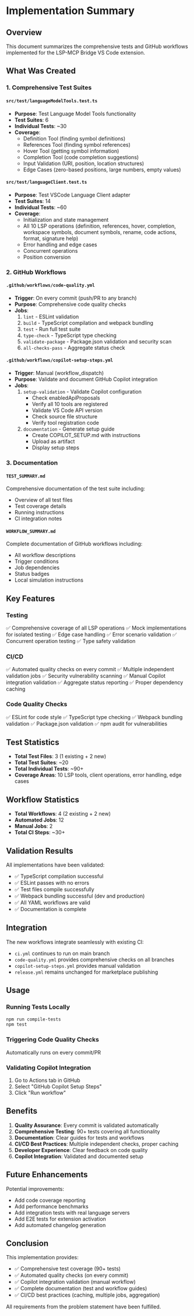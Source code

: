 # Implementation Summary

## Overview
This document summarizes the comprehensive tests and GitHub workflows implemented for the LSP-MCP Bridge VS Code extension.

## What Was Created

### 1. Comprehensive Test Suites

#### `src/test/languageModelTools.test.ts`
- **Purpose**: Test Language Model Tools functionality
- **Test Suites**: 6
- **Individual Tests**: ~30
- **Coverage**:
  - Definition Tool (finding symbol definitions)
  - References Tool (finding symbol references)
  - Hover Tool (getting symbol information)
  - Completion Tool (code completion suggestions)
  - Input Validation (URI, position, location structures)
  - Edge Cases (zero-based positions, large numbers, empty values)

#### `src/test/languageClient.test.ts`
- **Purpose**: Test VSCode Language Client adapter
- **Test Suites**: 14
- **Individual Tests**: ~60
- **Coverage**:
  - Initialization and state management
  - All 10 LSP operations (definition, references, hover, completion, workspace symbols, document symbols, rename, code actions, format, signature help)
  - Error handling and edge cases
  - Concurrent operations
  - Position conversion

### 2. GitHub Workflows

#### `.github/workflows/code-quality.yml`
- **Trigger**: On every commit (push/PR to any branch)
- **Purpose**: Comprehensive code quality checks
- **Jobs**:
  1. `lint` - ESLint validation
  2. `build` - TypeScript compilation and webpack bundling
  3. `test` - Run full test suite
  4. `type-check` - TypeScript type checking
  5. `validate-package` - Package.json validation and security scan
  6. `all-checks-pass` - Aggregate status check

#### `.github/workflows/copilot-setup-steps.yml`
- **Trigger**: Manual (workflow_dispatch)
- **Purpose**: Validate and document GitHub Copilot integration
- **Jobs**:
  1. `setup-validation` - Validate Copilot configuration
     - Check enabledApiProposals
     - Verify all 10 tools are registered
     - Validate VS Code API version
     - Check source file structure
     - Verify tool registration code
  2. `documentation` - Generate setup guide
     - Create COPILOT_SETUP.md with instructions
     - Upload as artifact
     - Display setup steps

### 3. Documentation

#### `TEST_SUMMARY.md`
Comprehensive documentation of the test suite including:
- Overview of all test files
- Test coverage details
- Running instructions
- CI integration notes

#### `WORKFLOW_SUMMARY.md`
Complete documentation of GitHub workflows including:
- All workflow descriptions
- Trigger conditions
- Job dependencies
- Status badges
- Local simulation instructions

## Key Features

### Testing
✅ Comprehensive coverage of all LSP operations
✅ Mock implementations for isolated testing
✅ Edge case handling
✅ Error scenario validation
✅ Concurrent operation testing
✅ Type safety validation

### CI/CD
✅ Automated quality checks on every commit
✅ Multiple independent validation jobs
✅ Security vulnerability scanning
✅ Manual Copilot integration validation
✅ Aggregate status reporting
✅ Proper dependency caching

### Code Quality Checks
✅ ESLint for code style
✅ TypeScript type checking
✅ Webpack bundling validation
✅ Package.json validation
✅ npm audit for vulnerabilities

## Test Statistics

- **Total Test Files**: 3 (1 existing + 2 new)
- **Total Test Suites**: ~20
- **Total Individual Tests**: ~90+
- **Coverage Areas**: 10 LSP tools, client operations, error handling, edge cases

## Workflow Statistics

- **Total Workflows**: 4 (2 existing + 2 new)
- **Automated Jobs**: 12
- **Manual Jobs**: 2
- **Total CI Steps**: ~30+

## Validation Results

All implementations have been validated:
- ✅ TypeScript compilation successful
- ✅ ESLint passes with no errors
- ✅ Test files compile successfully
- ✅ Webpack bundling successful (dev and production)
- ✅ All YAML workflows are valid
- ✅ Documentation is complete

## Integration

The new workflows integrate seamlessly with existing CI:
- `ci.yml` continues to run on main branch
- `code-quality.yml` provides comprehensive checks on all branches
- `copilot-setup-steps.yml` provides manual validation
- `release.yml` remains unchanged for marketplace publishing

## Usage

### Running Tests Locally
```bash
npm run compile-tests
npm test
```

### Triggering Code Quality Checks
Automatically runs on every commit/PR

### Validating Copilot Integration
1. Go to Actions tab in GitHub
2. Select "GitHub Copilot Setup Steps"
3. Click "Run workflow"

## Benefits

1. **Quality Assurance**: Every commit is validated automatically
2. **Comprehensive Testing**: 90+ tests covering all functionality
3. **Documentation**: Clear guides for tests and workflows
4. **CI/CD Best Practices**: Multiple independent checks, proper caching
5. **Developer Experience**: Clear feedback on code quality
6. **Copilot Integration**: Validated and documented setup

## Future Enhancements

Potential improvements:
- Add code coverage reporting
- Add performance benchmarks
- Add integration tests with real language servers
- Add E2E tests for extension activation
- Add automated changelog generation

## Conclusion

This implementation provides:
- ✅ Comprehensive test coverage (90+ tests)
- ✅ Automated quality checks (on every commit)
- ✅ Copilot integration validation (manual workflow)
- ✅ Complete documentation (test and workflow guides)
- ✅ CI/CD best practices (caching, multiple jobs, aggregation)

All requirements from the problem statement have been fulfilled.
